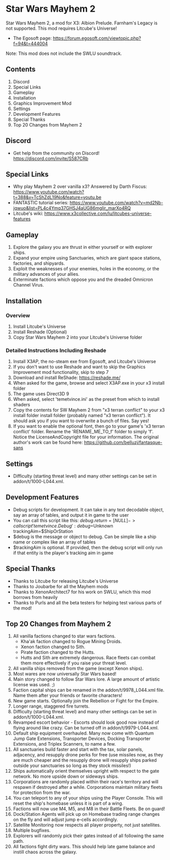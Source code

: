 # Star Wars Mayhem 2

Star Wars Mayhem 2, a mod for X3: Albion Prelude. Farnham's Legacy is not supported. This mod requires Litcube's Universe!

* The Egosoft page: https://forum.egosoft.com/viewtopic.php?f=94&t=444004

Note: This mod does not include the SWLU soundtrack.

## Contents
1. Discord
2. Special Links
3. Gameplay
4. Installation
5. Graphics Improvement Mod
6. Settings
7. Development Features
8. Special Thanks
9. Top 20 Changes from Mayhem 2

## Discord
* Get help from the community on Discord! https://discord.com/invite/S587CRb

## Special Links
* Why play Mayhem 2 over vanilla x3? Answered by Darth Fiscus: https://www.youtube.com/watch?t=388&v=TcShZdL19No&feature=youtu.be
* FANTASTIC tutorial series: https://www.youtube.com/watch?v=md2Nb-jqwuo&list=PL4c4Ymq37GHSJ4aUG86mgIir_marXo4RQ
* Litcube's wiki: https://www.x3collective.com/lu/litcubes-universe-features

## Gameplay
1. Explore the galaxy you are thrust in either yourself or with explorer ships.
2. Expand your empire using Sanctuaries, which are giant space stations, factories, and shipyards.
3. Exploit the weaknesses of your enemies, holes in the economy, or the military advances of your allies.
4. Exterminate factions which oppose you and the dreaded Omnicron Channel Virus.

## Installation
### Overview
1. Install Litcube's Universe
2. Install Reshade (Optional)
3. Copy Star Wars Mayhem 2 into your Litcube's Universe folder

### Detailed Instructions Including Reshade
1. Install X3AP, the no-steam exe from Egosoft, and Litcube's Universe
2. If you don't want to use Reshade and want to skip the Graphics Improvement mod functionality, skip to step 7
3. Download and install ReShade: https://reshade.me/
4. When asked for the game, browse and select X3AP.exe in your x3 install folder
5. The game uses Direct3D 9
6. When asked, select 'temetvince.ini' as the preset from which to install shaders
7. Copy the contents for SW Mayhem 2 from "x3 terran conflict" to your x3 install folder install folder (probably named "x3 terran conflict"). It should ask you if you want to overwrite a bunch of files. Say yes!
8. If you want to enable the optional font, then go to your game's 'x3 terran conflict' folder. Rename the 'RENAME_ME_TO_f' folder to simply 'f'. Notice the LicenseAndCopyright file for your information. The original author's work can be found here: https://github.com/belluzj/fantasque-sans

## Settings
* Difficulty (starting threat level) and many other settings can be set in addon/t/1000-L044.xml.

## Development Features
* Debug scripts for development. It can take in any text decodable object, say an array of tables, and output it in game to the user
* You can call this script like this: $debug.return = [NULL] -> call script 'temetvince.Debug': debug=$Unknown trackingAim=$ShipOrStation
* $debug is the message or object to debug. Can be simple like a ship name or complex like an array of tables
* $trackingAim is optional. If provided, then the debug script will only run if that entity is the player's tracking aim in game

## Special Thanks
* Thanks to Litcube for releasing Litcube's Universe
* Thanks to Joubarbe for all the Mayhem mods
* Thanks to XenonArchitect7 for his work on SWLU, which this mod borrows from heavily
* Thanks to Purls and all the beta testers for helping test various parts of the mod!

## Top 20 Changes from Mayhem 2
1.	All vanilla factions changed to star wars factions.
    * Kha'ak faction changed to Rogue Mining Droids.
    * Xenon faction changed to Sith.
    * Pirate faction changed to the Hutts.
    * Hutts and Sith are extremely dangerous. Race fleets can combat them more effectively if you raise your threat level.
2.	All vanilla ships removed from the game (except Xenon ships).
3.	Most wares are now universally Star Wars based!
4.	Main story changed to follow Star Wars lore. A large amount of artistic license was used. ;)
5.	Faction capital ships can be renamed in the addon/t/9978_L044.xml file. Name them after your friends or favorite characters!
6.  New game starts. Optionally join the Rebellion or Fight for the Empire.
7.	Longer range, staggered fire turrets.
8.	Difficulty (starting threat level) and many other settings can be set in addon/t/1000-L044.xml.
9.	Revamped escort behavior - Escorts should look good now instead of flying around like crazy. Can be turned off in addon/t/9979-L044.xml.
10.	Default ship equipment overhauled. Many now come with Quantum Jump Gate Extensions, Transporter Devices, Docking Transporter Extensions, and Triplex Scanners, to name a few.
11.	All sanctuaries build faster and start with the tax, solar panels, adjacency, and resupply drone perks for free (use missiles now, as they are much cheaper and the resupply drone will resupply ships parked outside your sanctuaries so long as they stock missiles!)
12.	Ships automatically orient themselves upright with respect to the gate network. No more upside down or sideways ships.
13.	Corporations are randomly placed within their race's territory and will respawn if destroyed after a while. Corporations maintain military fleets for protection from the war.
14.	You can teleport to any of your ships using the Player Console. This will reset the ship's homebase unless it is part of a wing.
15.	Factions will now use M4, M5, and M8 in their Battle Fleets. Be on guard!
16.	Dock/Station Agents will pick up on Homebase trading range changes on the fly and will adjust jump e-cells accordingly.	
17.	Satellite Monitoring now respects all player property, not just satellites.
18.	Multiple bugfixes.
19.	Explorers will randomly pick their gates instead of all following the same path.
20.	All factions fight dirty wars. This should help late game balance and instill chaos across the galaxy.
